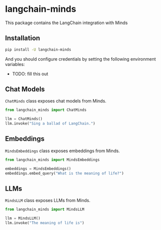 # langchain-minds

This package contains the LangChain integration with Minds

## Installation

```bash
pip install -U langchain-minds
```

And you should configure credentials by setting the following environment variables:

* TODO: fill this out

## Chat Models

`ChatMinds` class exposes chat models from Minds.

```python
from langchain_minds import ChatMinds

llm = ChatMinds()
llm.invoke("Sing a ballad of LangChain.")
```

## Embeddings

`MindsEmbeddings` class exposes embeddings from Minds.

```python
from langchain_minds import MindsEmbeddings

embeddings = MindsEmbeddings()
embeddings.embed_query("What is the meaning of life?")
```

## LLMs
`MindsLLM` class exposes LLMs from Minds.

```python
from langchain_minds import MindsLLM

llm = MindsLLM()
llm.invoke("The meaning of life is")
```
